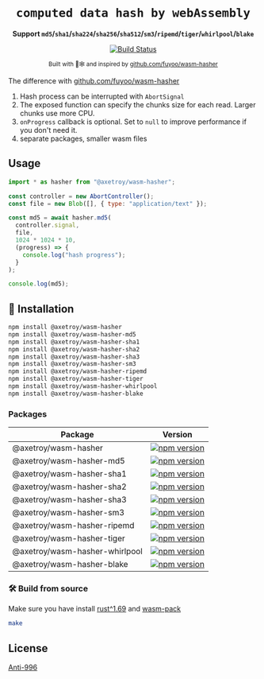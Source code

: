 <div align="center">

  <h1><code>computed data hash by webAssembly</code></h1>

<strong>Support `md5`/`sha1`/`sha224`/`sha256`/`sha512`/`sm3`/`ripemd`/`tiger`/`whirlpool`/`blake`</strong>

  <p>
    <a href="https://github.com/axetroy/wasm-hasher/actions/workflows/rust.yml"><img src="https://github.com/axetroy/wasm-hasher/actions/workflows/rust.yml/badge.svg" alt="Build Status" /></a>
  </p>

<sub>Built with 🦀🕸 and inspired by [github.com/fuyoo/wasm-hasher](https://github.com/fuyoo/wasm-hasher)

</div>

The difference with [github.com/fuyoo/wasm-hasher](https://github.com/fuyoo/wasm-hasher)

1. Hash process can be interrupted with `AbortSignal`
2. The exposed function can specify the chunks size for each read. Larger chunks use more CPU.
3. `onProgress` callback is optional. Set to `null` to improve performance if you don't need it.
4. separate packages, smaller wasm files

## Usage

```js
import * as hasher from "@axetroy/wasm-hasher";

const controller = new AbortController();
const file = new Blob([], { type: "application/text" });

const md5 = await hasher.md5(
  controller.signal,
  file,
  1024 * 1024 * 10,
  (progress) => {
    console.log("hash progress");
  }
);

console.log(md5);
```

## 🚴 Installation

```bash
npm install @axetroy/wasm-hasher
npm install @axetroy/wasm-hasher-md5
npm install @axetroy/wasm-hasher-sha1
npm install @axetroy/wasm-hasher-sha2
npm install @axetroy/wasm-hasher-sha3
npm install @axetroy/wasm-hasher-sm3
npm install @axetroy/wasm-hasher-ripemd
npm install @axetroy/wasm-hasher-tiger
npm install @axetroy/wasm-hasher-whirlpool
npm install @axetroy/wasm-hasher-blake
```

### Packages

| Package                        | Version                                                                                                                                    |
| ------------------------------ | ------------------------------------------------------------------------------------------------------------------------------------------ |
| @axetroy/wasm-hasher           | [![npm version](https://badge.fury.io/js/@axetroy%2Fwasm-hasher.svg)](https://badge.fury.io/js/@axetroy%2Fwasm-hasher)                     |
| @axetroy/wasm-hasher-md5       | [![npm version](https://badge.fury.io/js/@axetroy%2Fwasm-hasher-md5.svg)](https://badge.fury.io/js/@axetroy%2Fwasm-hasher-md5)             |
| @axetroy/wasm-hasher-sha1      | [![npm version](https://badge.fury.io/js/@axetroy%2Fwasm-hasher-sha1.svg)](https://badge.fury.io/js/@axetroy%2Fwasm-hasher-sha1)           |
| @axetroy/wasm-hasher-sha2      | [![npm version](https://badge.fury.io/js/@axetroy%2Fwasm-hasher-sha2.svg)](https://badge.fury.io/js/@axetroy%2Fwasm-hasher-sha2)           |
| @axetroy/wasm-hasher-sha3      | [![npm version](https://badge.fury.io/js/@axetroy%2Fwasm-hasher-sha3.svg)](https://badge.fury.io/js/@axetroy%2Fwasm-hasher-sha3)           |
| @axetroy/wasm-hasher-sm3       | [![npm version](https://badge.fury.io/js/@axetroy%2Fwasm-hasher-sm3.svg)](https://badge.fury.io/js/@axetroy%2Fwasm-hasher-sm3)             |
| @axetroy/wasm-hasher-ripemd    | [![npm version](https://badge.fury.io/js/@axetroy%2Fwasm-hasher-ripemd.svg)](https://badge.fury.io/js/@axetroy%2Fwasm-hasher-ripemd)       |
| @axetroy/wasm-hasher-tiger     | [![npm version](https://badge.fury.io/js/@axetroy%2Fwasm-hasher-tiger.svg)](https://badge.fury.io/js/@axetroy%2Fwasm-hasher-tiger)         |
| @axetroy/wasm-hasher-whirlpool | [![npm version](https://badge.fury.io/js/@axetroy%2Fwasm-hasher-whirlpool.svg)](https://badge.fury.io/js/@axetroy%2Fwasm-hasher-whirlpool) |
| @axetroy/wasm-hasher-blake     | [![npm version](https://badge.fury.io/js/@axetroy%2Fwasm-hasher-blake.svg)](https://badge.fury.io/js/@axetroy%2Fwasm-hasher-blake)         |

### 🛠️ Build from source

Make sure you have install [rust^1.69](https://www.rust-lang.org/) and [wasm-pack](https://rustwasm.github.io/wasm-pack/installer/)

```bash
make
```

## License

[Anti-996](License)
